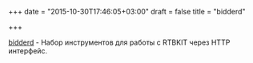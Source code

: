 +++
date = "2015-10-30T17:46:05+03:00"
draft = false
title = "bidderd"

+++

<p><a href="https://github.com/machinalis/bidderd">bidderd</a>&nbsp;- Набор инструментов для работы с RTBKIT через HTTP интерфейс.</p>

